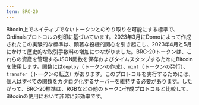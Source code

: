 ```yaml
---
term: BRC-20
---
```


Bitcoin上でネイティブでないトークンとのやり取りを可能にする標準で、Ordinalsプロトコルの刻印に基づいています。2023年3月にDomoによって作成されたこの実験的な標準は、顕著な投機的関心を引き起こし、2023年4月と5月にかけて歴史的な取引手数料の増加につながりました。BRC-20トークンは、これらの資産を管理するJSON関数を保存およびタイムスタンプするためにBitcoinを使用します。関数には`deploy`（トークンの作成）、`mint`（トークンの発行）、`transfer`（トークンの転送）があります。このプロトコルを実行するためには、個人はすべての関数をカタログ化するサーバーを維持する必要があります。したがって、BRC-20標準は、RGBなどの他のトークン作成プロトコルと比較して、Bitcoinの使用において非常に非効率です。